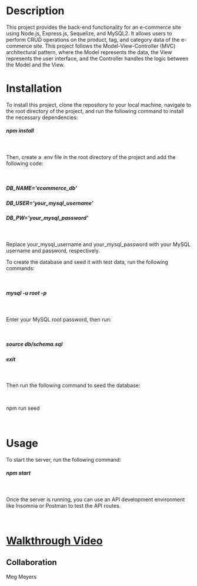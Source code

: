 



# Description

This project provides the back-end functionality for an e-commerce site using Node.js, Express.js, Sequelize, and MySQL2. It allows users to perform CRUD operations on the product, tag, and category data of the e-commerce site. This project follows the Model-View-Controller (MVC) architectural pattern, where the Model represents the data, the View represents the user interface, and the Controller handles the logic between the Model and the View.

# Installation

 To install this project, clone the repository to your local machine, navigate to the root directory of the project, and run the following command to install the necessary dependencies:

##### npm install

 <br>

Then, create a .env file in the root directory of the project and add the following code:

<br>

##### DB_NAME='ecommerce_db'
##### DB_USER='your_mysql_username'
##### DB_PW='your_mysql_password'

<br>

Replace your_mysql_username and your_mysql_password with your MySQL username and password, respectively.

To create the database and seed it with test data, run the following commands:

<br>

##### mysql -u root -p

<br>

Enter your MySQL root password, then run:

<br>

##### source db/schema.sql
##### exit

<br>

Then run the following command to seed the database:

<br>

npm run seed

<br>

# Usage

To start the server, run the following command:

##### npm start

<br>

Once the server is running, you can use an API development environment like Insomnia or Postman to test the API routes.

<br>

# [Walkthrough Video](https://drive.google.com/file/d/1HATXIIidfBBXXkJWc7LDOxZeA9-ODpvJ/view)

## Collaboration

Meg Meyers

